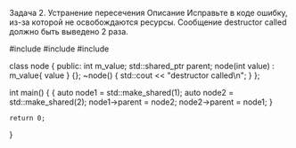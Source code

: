 Задача 2. Устранение пересечения
Описание
Исправьте в коде ошибку, из-за которой не освобождаются ресурсы. Сообщение destructor called должно быть выведено 2 раза.

#include <iostream>
#include <vector>
#include <memory>

class node
{
public:
    int m_value;
    std::shared_ptr<node> parent;
    node(int value) : m_value{ value } {};
    ~node() { std::cout << "destructor called\n"; }
};

int main()
{
    {
        auto node1 = std::make_shared<node>(1);
        auto node2 = std::make_shared<node>(2);
        node1->parent = node2;
        node2->parent = node1;
    }

    return 0;
}